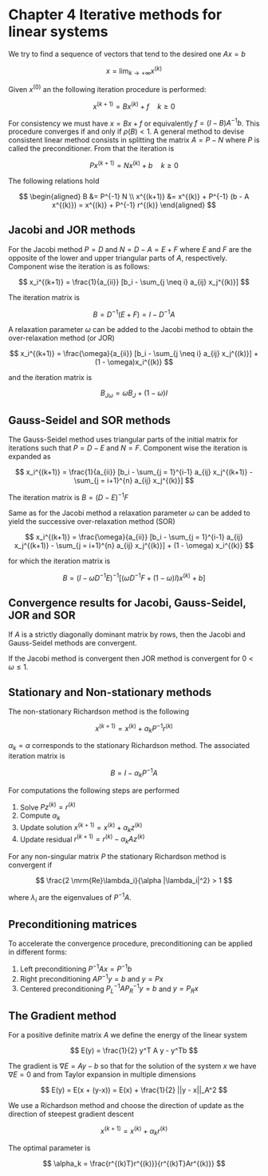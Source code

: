 # Chapter 4 Iterative methods for linear systems

We try to find a sequence of vectors that tend to the desired one $Ax = b$

$$
x = \lim_{k \to +\infty} x^{(k)}
$$

Given $x^{(0)}$ an the following iteration procedure is performed:

$$
x^{(k+1)} = B x^{(k)} + f \quad k \geq 0
$$

For consistency we must have $x = Bx + f$ or equivalently $f = (I - B)  A^{-1} b$. This procedure converges if and only if $\rho(B) < 1$. A general method to devise consistent linear method consists in splitting the matrix $A = P - N$ where $P$ is called the preconditioner. From that the iteration is

$$
Px^{(k+1)} = Nx^{(k)} + b \quad k \geq 0
$$

The following relations hold

$$
\begin{aligned}
B &= P^{-1} N \\
x^{(k+1)} &= x^{(k)} + P^{-1} (b - A x^{(k)}) = x^{(k)} + P^{-1} r^{(k)}
\end{aligned}
$$

## Jacobi and JOR methods

For the Jacobi method $P = D$ and $N = D - A = E + F$ where $E$ and $F$ are the opposite of the lower and upper triangular parts of $A$, respectively. Component wise the iteration is as follows:

$$
x_i^{(k+1)} = \frac{1}{a_{ii}} [b_i - \sum_{j \neq i} a_{ij} x_j^{(k)}]
$$

The iteration matrix is

$$
B = D^{-1}(E + F) = I - D^{-1} A
$$

A relaxation parameter $\omega$ can be added to the Jacobi method to obtain the over-relaxation method (or JOR)

$$
x_i^{(k+1)} = \frac{\omega}{a_{ii}} [b_i - \sum_{j \neq i} a_{ij} x_j^{(k)}] + (1 - \omega)x_i^{(k)}
$$

and the iteration matrix is

$$
B_{J\omega} = \omega B_J + (1 - \omega)I
$$


## Gauss-Seidel and SOR methods

The Gauss-Seidel method uses triangular parts of the initial matrix for iterations such that $P = D - E$ and $N = F$. Component wise the iteration is expanded as

$$
x_i^{(k+1)} = \frac{1}{a_{ii}} [b_i - \sum_{j = 1}^{i-1} a_{ij} x_j^{(k+1)} - \sum_{j = i+1}^{n} a_{ij} x_j^{(k)}]
$$

The iteration matrix is $B = (D - E)^{-1} F$

Same as for the Jacobi method a relaxation parameter $\omega$ can be added to yield the successive over-relaxation method (SOR)

$$
x_i^{(k+1)} = \frac{\omega}{a_{ii}} [b_i - \sum_{j = 1}^{i-1} a_{ij} x_j^{(k+1)} - \sum_{j = i+1}^{n} a_{ij} x_j^{(k)}] + (1 - \omega) x_i^{(k)}
$$

for which the iteration matrix is

$$
B = (I - \omega D^{-1}E)^{-1}[(\omega D^{-1}F + (1 - \omega)I)x^{(k)} + b]
$$

## Convergence results for Jacobi, Gauss-Seidel, JOR and SOR

If $A$ is a strictly diagonally dominant matrix by rows, then the Jacobi and Gauss-Seidel methods are convergent.

If the Jacobi method is convergent then JOR method is convergent for $0 < \omega \leq 1$.

## Stationary and Non-stationary methods

The non-stationary Richardson method is the following

$$
x^{(k+1)} = x^{(k)} + \alpha_k P^{-1} r^{(k)}
$$

$\alpha_k = \alpha$ corresponds to the stationary Richardson method. The associated iteration matrix is

$$
B = I - \alpha_k P^{-1}A
$$

For computations the following steps are performed

1. Solve $Pz^{(k)} = r^{(k)}$
2. Compute $\alpha_k$
3. Update solution $x^{(k+1)} = x^{(k)} + \alpha_k z^{(k)}$
4. Update residual $r^{(k+1)} = r^{(k)} - \alpha_k A z^{(k)}$

For any non-singular matrix $P$ the stationary Richardson method is convergent if

$$
\frac{2 \mrm{Re}\lambda_i}{\alpha |\lambda_i|^2} > 1
$$

where $\lambda_i$ are the eigenvalues of $P^{-1}A$.

## Preconditioning matrices

To accelerate the convergence procedure, preconditioning can be applied in different forms:

1. Left preconditioning $P^{-1} A x = P^{-1} b$
2. Right preconditioning $AP^{-1} y = b$ and $y = Px$
3. Centered preconditioning $P_L^{-1}AP_R^{-1} y = b$ and $y = P_Rx$

## The Gradient method

For a positive definite matrix $A$ we define the energy of the linear system

$$
E(y) = \frac{1}{2} y^T A y - y^Tb
$$

The gradient is $\nabla E = Ay - b$ so that for the solution of the system $x$ we have $\nabla E = 0$ and from Taylor expansion in multiple dimensions

$$
E(y) = E(x + (y-x)) = E(x) + \frac{1}{2} ||y - x||_A^2
$$

We use a Richardson method and choose the direction of update as the direction of steepest gradient descent

$$
x^{(k+1)} = x^{(k)} + \alpha_k r^{(k)}
$$

The optimal parameter is

$$
\alpha_k = \frac{r^{(k)T}r^{(k)}}{r^{(k)T}Ar^{(k)}}
$$

